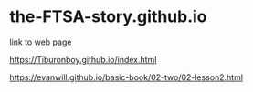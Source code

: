 # the-FTSA-story.github.io

link to web page  

https://Tiburonboy.github.io/index.html

https://evanwill.github.io/basic-book/02-two/02-lesson2.html

